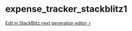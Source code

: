 # expense_tracker_stackblitz1

[Edit in StackBlitz next generation editor ⚡️](https://stackblitz.com/~/github.com/oruenboi/expense_tracker_stackblitz1)